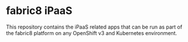 fabric8 iPaaS 
==============

This repository contains the iPaaS related apps that can be run as part of the fabric8 platform on any OpenShift v3 and Kubernetes environment.
